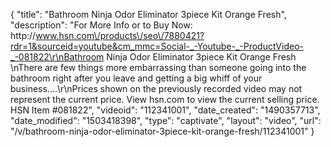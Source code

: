 {
    "title": "Bathroom Ninja Odor Eliminator 3piece Kit  Orange Fresh",
    "description": "For More Info or to Buy Now: http:\/\/www.hsn.com\/products\/seo\/7880421?rdr=1&sourceid=youtube&cm_mmc=Social-_-Youtube-_-ProductVideo-_-081822\r\nBathroom Ninja Odor Eliminator 3piece Kit  Orange Fresh \nThere are few things more embarrassing than someone going into the bathroom right after you leave and getting a big whiff of your business....\r\nPrices shown on the previously recorded video may not represent the current price.  View hsn.com to view the current selling price. HSN Item #081822",
    "videoid": "112341001",
    "date_created": "1490357713",
    "date_modified": "1503418398",
    "type": "captivate",
    "layout": "video",
    "url": "\/v\/bathroom-ninja-odor-eliminator-3piece-kit-orange-fresh\/112341001"
}